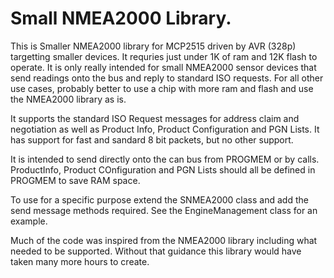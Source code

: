 # Small NMEA2000 Library.

This is Smaller NMEA2000 library for MCP2515 driven by AVR (328p) targetting smaller devices. It requries just under 1K of ram and 12K flash to operate. It is only really intended for small NMEA2000 sensor devices that send readings onto the bus and reply to standard ISO requests. For all other use cases, probably better to use a chip with more ram and flash and use the NMEA2000 library as is.

It supports the standard ISO Request messages for address claim and negotiation as well as Product Info, Product Configuration and PGN Lists. It has support for fast and sandard 8 bit packets, but no other support.

It is intended to send directly onto the can bus from PROGMEM or by calls. ProductInfo, Product COnfiguration and PGN Lists should all be defined in PROGMEM to save RAM space.

To use for a specific purpose extend the SNMEA2000 class and add the send message methods required. See the EngineManagement class for an example.

Much of the code was inspired from the NMEA2000 library including what needed to be supported. Without that guidance this library would have taken many more hours to create.